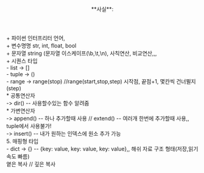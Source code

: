 <Header>
**사실**:</Header>           
          + 파이썬 인터프리터 언어,</br>
          + 변수명명 str, int, float, bool</br>
          + 문자열 string (문자열 이스케이프(\b,\t,\n), 사칙연산, 비교연산,,,</br>
          + 시퀀스 타입</br>
                    - list -> []</br>
                    - tuple -> ()</br>
                    - range -> range(stop) //range(start,stop,step) 시작점, 끝점+1, 몇칸씩 건너뛸지(step)</br>
                              * 공통연산자 </br>
                                        -> dir() -- 사용할수있는 함수 알려줌</br>
                              * 가변연산자 </br>
                                        -> append() -- 하나 추가할때 사용 // extend() -- 여러개 한번에 추가할때 사용,, tuple에서 사용불가!</br>
                                        -> insert() -- 내가 원하는 인덱스에 원소 추가 가능</br>
          5. 매핑형 타입 </br>
                    - dict -> {}  -- {key: value, key: value, key: value},, 해쉬 자료 구조 형태(저장,읽기 속도 빠름)</br>
          옅은 복사 // 깊은 복사</br>
          
      
